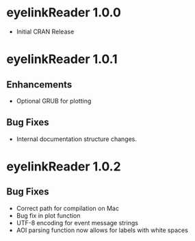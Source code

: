 # eyelinkReader 1.0.0
* Initial CRAN Release

# eyelinkReader 1.0.1
## Enhancements
* Optional GRUB for plotting

## Bug Fixes
* Internal documentation structure changes.

# eyelinkReader 1.0.2
## Bug Fixes
* Correct path for compilation on Mac
* Bug fix in plot function
* UTF-8 encoding for event message strings
* AOI parsing function now allows for labels with white spaces
